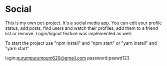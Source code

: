 # Social
This is my own pet-project. It's a social media app.
You can edit your profile status, add posts, find users and watch their profiles, add them to a friend list or remove.
Login/logout feature was implemented as well.

To start the project use "npm install" and "npm start" or "yarn install" and "yarn start"

login:purumpurumpum620@gmail.com
password:paswd123
